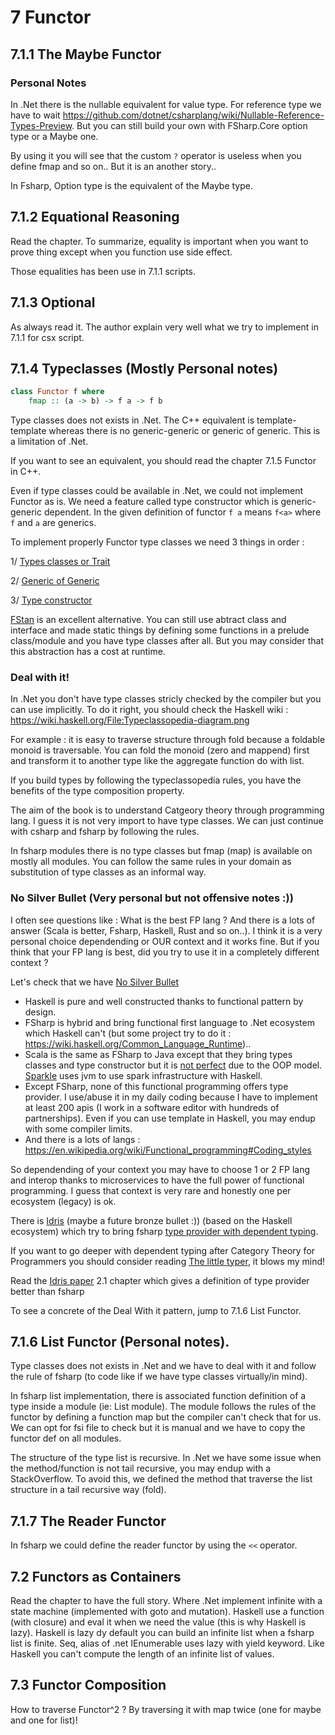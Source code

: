 # 7 Functor

## 7.1.1 The Maybe Functor

### Personal Notes
In .Net there is the nullable equivalent for value type. For reference type we have to wait https://github.com/dotnet/csharplang/wiki/Nullable-Reference-Types-Preview.
But you can still build your own with FSharp.Core option type or a Maybe one.

By using it you will see that the custom ```?``` operator is useless when you define fmap and so on.. But it is an another story..

In Fsharp, Option type is the equivalent of the Maybe type.

## 7.1.2 Equational Reasoning

Read the chapter. To summarize, equality is important when you want to prove thing except when you function use side effect.

Those equalities has been use in 7.1.1 scripts.

## 7.1.3 Optional

As always read it. The author explain very well what we try to implement in 7.1.1 for csx script.

## 7.1.4 Typeclasses (Mostly Personal notes)
```Haskell
class Functor f where
    fmap :: (a -> b) -> f a -> f b
```

Type classes does not exists in .Net. 
The C++ equivalent is template-template whereas there is no generic-generic or generic of generic. 
This is a limitation of .Net.

If you want to see an equivalent, you should read the chapter 7.1.5 Functor in C++.

Even if type classes could be available in .Net, we could not implement Functor as is.
We need a feature called type constructor which is generic-generic dependent.
In the given definition of functor ```f a``` means ```f<a>``` where ```f``` and ```a``` are generics. 

To implement properly Functor type classes we need 3 things in order : 

 1/ [Types classes or Trait](https://github.com/fsharp/fslang-suggestions/issues/243)
 
 2/ [Generic of Generic](https://github.com/dotnet/csharplang/issues/339)
 
 3/ [Type constructor](https://github.com/fsharp/fslang-suggestions/issues/243#issuecomment-260186368)

[FStan](https://github.com/thautwarm/FSTan/blob/master/README.md) is an excellent alternative. 
You can still use abtract class and interface and made static things by defining some functions in a prelude class/module and you have type classes after all.
But you may consider that this abstraction has a cost at runtime. 

### Deal with it!
In .Net you don't have type classes stricly checked by the compiler but you can use implicitly.
To do it right, you should check the Haskell wiki : https://wiki.haskell.org/File:Typeclassopedia-diagram.png

For example : it is easy to traverse structure through fold because a foldable monoid is traversable.
You can fold the monoid (zero and mappend) first and transform it to another type like the aggregate function do with list.

If you build types by following the typeclassopedia rules, you have the benefits of the type composition property.

The aim of the book is to understand Catgeory theory through programming lang.
I guess it is not very import to have type classes. 
We can just continue with csharp and fsharp by following the rules. 

In fsharp modules there is no type classes but fmap (map) is available on mostly all modules.
You can follow the same rules in your domain as substitution of type classes as an informal way.

### No Silver Bullet (Very personal but not offensive notes :))

I often see questions like : What is the best FP lang ? And there is a lots of answer (Scala is better, Fsharp, Haskell, Rust and so on..).
I think it is a very personal choice dependending or OUR context and it works fine.
But if you think that your FP lang is best, did you try to use it in a completely different context ?

Let's check that we have [No Silver Bullet](https://en.wikipedia.org/wiki/No_Silver_Bullet)
 - Haskell is pure and well constructed thanks to functional pattern by design.
 - FSharp is hybrid and bring functional first language to .Net ecosystem which Haskell can't (but some project try to do it : https://wiki.haskell.org/Common_Language_Runtime)..
 - Scala is the same as FSharp to Java except that they bring types classes and type constructor but it is [not perfect](https://github.com/lampepfl/dotty/issues/2047) due to the OOP model. [Sparkle](https://github.com/tweag/sparkle) uses jvm to use spark infrastructure with Haskell.
 - Except FSharp, none of this functional programming offers type provider. I use/abuse it in my daily coding because I have to implement at least 200 apis (I work in a software editor with hundreds of partnerships). Even if you can use template in Haskell, you may endup with some compiler limits.
 - And there is a lots of langs : https://en.wikipedia.org/wiki/Functional_programming#Coding_styles

So dependending of your context you may have to choose 1 or 2 FP lang and interop thanks to microservices to have the full power of functional programming. 
I guess that context is very rare and honestly one per ecosystem (legacy) is ok.

There is [Idris](https://www.idris-lang.org/) (maybe a future bronze bullet :)) (based on the Haskell ecosystem) which try to bring fsharp [type provider with dependent typing](http://www.davidchristiansen.dk/pubs/dependent-type-providers.pdf).

If you want to go deeper with dependent typing after Category Theory for Programmers you should consider reading [The little typer](https://mitpress.mit.edu/books/little-typer), it blows my mind!

Read the [Idris paper](http://www.davidchristiansen.dk/pubs/dependent-type-providers.pdf) 2.1 chapter which gives a definition of type provider better than fsharp

To see a concrete of the Deal With it pattern, jump to 7.1.6 List Functor.

## 7.1.6 List Functor (Personal notes).

Type classes does not exists in .Net and we have to deal with it and follow the rule of fsharp (to code like if we have type classes virtually/in mind).

In fsharp list implementation, there is associated function definition of a type inside a module (ie: List module).
The module follows the rules of the functor by defining a function map but the compiler can't check that for us.
We can opt for fsi file to check but it is manual and we have to copy the functor def on all modules.

The structure of the type list is recursive. In .Net we have some issue when the method/function is not tail recursive, you may endup with a StackOverflow.
To avoid this, we defined the method that traverse the list structure in a tail recursive way (fold).

## 7.1.7 The Reader Functor
In fsharp we could define the reader functor by using the ```<<``` operator.

## 7.2 Functors as Containers
Read the chapter to have the full story.
Where .Net implement infinite with a state machine (implemented with goto and mutation). 
Haskell use a function (with closure) and eval it when we need the value (this is why Haskell is lazy).
Haskell is lazy dy default you can build an infinite list when a fsharp list is finite. 
Seq, alias of .net IEnumerable uses lazy with yield keyword.
Like Haskell you can't compute the length of an infinite list of values.

## 7.3 Functor Composition
How to traverse Functor^2 ? By traversing it with map twice (one for maybe and one for list)!

